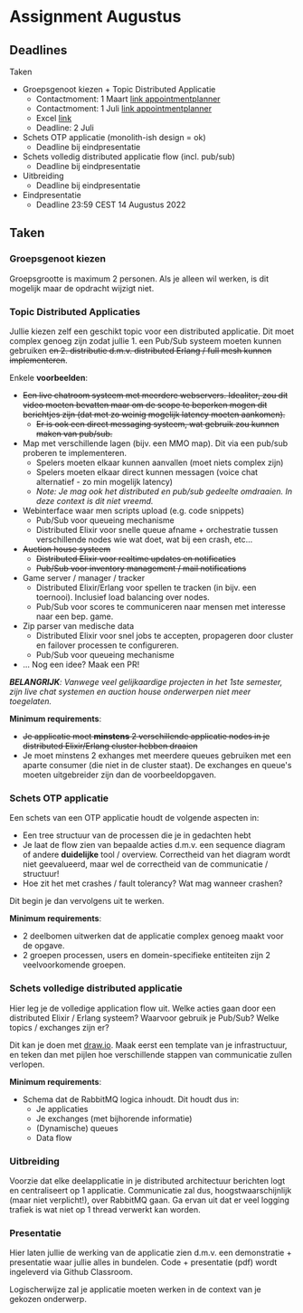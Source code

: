 # Assignment Augustus

## Deadlines

Taken

* Groepsgenoot kiezen + Topic Distributed Applicatie
  * Contactmoment: 1 Maart [link appointmentplanner](https://appointmentplanner.ucll.be/happening/iBSjl8GF)
  * Contactmoment: 1 Juli [link appointmentplanner](https://appointmentplanner.ucll.be/happening/YmjIyum8)
  * Excel [link](https://ucll-my.sharepoint.com/:x:/g/personal/u0124976_ucll_be/EYl4gnJTj9ZAvAr3NpoJ1EgBtQ4L86Vs20v3JlDKECnWNg)
  * Deadline: 2 Juli
* Schets OTP applicatie (monolith-ish design = ok)
  * Deadline bij eindpresentatie
* Schets volledig distributed applicatie flow (incl. pub/sub)
  * Deadline bij eindpresentatie
* Uitbreiding
  * Deadline bij eindpresentatie
* Eindpresentatie
  * Deadline 23:59 CEST 14 Augustus 2022

## Taken

### Groepsgenoot kiezen

Groepsgrootte is maximum 2 personen. Als je alleen wil werken, is dit mogelijk maar de opdracht wijzigt niet.

### Topic Distributed Applicaties

Jullie kiezen zelf een geschikt topic voor een distributed applicatie. Dit moet complex genoeg zijn zodat jullie 1. een Pub/Sub systeem moeten kunnen gebruiken ~~en 2. distributie d.m.v. distributed Erlang / full mesh kunnen implementeren~~.

Enkele **voorbeelden**:

* ~~Een live chatroom systeem met meerdere webservers. Idealiter, zou dit video moeten bevatten maar om de scope te beperken mogen dit berichtjes zijn (dat met zo weinig mogelijk latency moeten aankomen).~~
  * ~~Er is ook een direct messaging systeem, wat gebruik zou kunnen maken van pub/sub.~~
* Map met verschillende lagen (bijv. een MMO map). Dit via een pub/sub proberen te implementeren.
  * Spelers moeten elkaar kunnen aanvallen (moet niets complex zijn)
  * Spelers moeten elkaar direct kunnen messagen (voice chat alternatief - zo min mogelijk latency)
  * _Note: Je mag ook het distributed en pub/sub gedeelte omdraaien. In deze context is dit niet vreemd._
* Webinterface waar men scripts upload (e.g. code snippets)
  * Pub/Sub voor queueing mechanisme
  * Distributed Elixir voor snelle queue afname + orchestratie tussen verschillende nodes wie wat doet, wat bij een crash, etc...
* ~~Auction house systeem~~
  * ~~Distributed Elixir voor realtime updates en notificaties~~
  * ~~Pub/Sub voor inventory management / mail notifications~~
* Game server / manager / tracker
  * Distributed Elixir/Erlang voor spellen te tracken (in bijv. een toernooi). Inclusief load balancing over nodes.
  * Pub/Sub voor scores te communiceren naar mensen met interesse naar een bep. game.
* Zip parser van medische data
  * Distributed Elixir voor snel jobs te accepten, propageren door cluster en failover processen te configureren.
  * Pub/Sub voor queueing mechanisme
* ... Nog een idee? Maak een PR!

_**BELANGRIJK**: Vanwege veel gelijkaardige projecten in het 1ste semester, zijn live chat systemen en auction house onderwerpen niet meer toegelaten._

**Minimum requirements**:

* ~~Je applicatie moet **minstens** 2 verschillende applicatie nodes in je distributed Elixir/Erlang cluster hebben draaien~~
* Je moet minstens 2 exhanges met meerdere queues gebruiken met een aparte consumer (die niet in de cluster staat). De exchanges en queue's moeten uitgebreider zijn dan de voorbeeldopgaven.

### Schets OTP applicatie

Een schets van een OTP applicatie houdt de volgende aspecten in:

* Een tree structuur van de processen die je in gedachten hebt
* Je laat de flow zien van bepaalde acties d.m.v. een sequence diagram of andere **duidelijke** tool / overview. Correctheid van het diagram wordt niet geevalueerd, maar wel de correctheid van de communicatie / structuur!
* Hoe zit het met crashes / fault tolerancy? Wat mag wanneer crashen?

Dit begin je dan vervolgens uit te werken.

**Minimum requirements**:

* 2 deelbomen uitwerken dat de applicatie complex genoeg maakt voor de opgave.
* 2 groepen processen, users en domein-specifieke entiteiten zijn 2 veelvoorkomende groepen.

### Schets volledige distributed applicatie

Hier leg je de volledige application flow uit. Welke acties gaan door een distributed Elixir / Erlang systeem? Waarvoor gebruik je Pub/Sub? Welke topics / exchanges zijn er?

Dit kan je doen met [draw.io](draw.io). Maak eerst een template van je infrastructuur, en teken dan met pijlen hoe verschillende stappen van communicatie zullen verlopen.

**Minimum requirements**:

* Schema dat de RabbitMQ logica inhoudt. Dit houdt dus in: 
  * Je applicaties
  * Je exchanges (met bijhorende informatie)
  * (Dynamische) queues
  * Data flow

### Uitbreiding

Voorzie dat elke deelapplicatie in je distributed architectuur berichten logt en centraliseert op 1 applicatie. Communicatie zal dus, hoogstwaarschijnlijk (maar niet verplicht!), over RabbitMQ gaan. Ga ervan uit dat er veel logging trafiek is wat niet op 1 thread verwerkt kan worden.

### Presentatie

Hier laten jullie de werking van de applicatie zien d.m.v. een demonstratie + presentatie waar jullie alles in bundelen. Code + presentatie (pdf) wordt ingeleverd via Github Classroom.

Logischerwijze zal je applicatie moeten werken in de context van je gekozen onderwerp.
